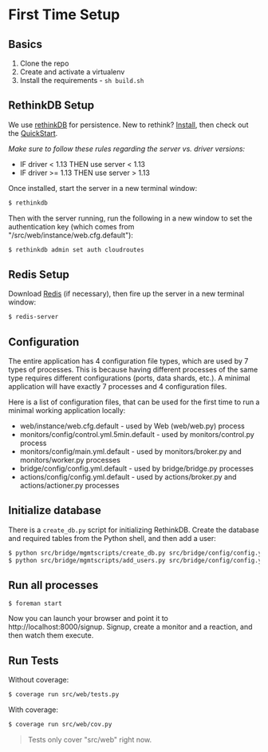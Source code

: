 # First Time Setup

## Basics

1. Clone the repo
1. Create and activate a virtualenv
1. Install the requirements - `sh build.sh`

## RethinkDB Setup

We use [rethinkDB](http://www.rethinkdb.com/) for persistence. New to rethink? [Install](http://www.rethinkdb.com/docs/install/), then check out the [QuickStart](http://www.rethinkdb.com/docs/quickstart/).

*Make sure to follow these rules regarding the server vs. driver versions:*

- IF driver < 1.13 THEN use server < 1.13
- IF driver >= 1.13 THEN use server > 1.13

Once installed, start the server in a new terminal window:

```sh
$ rethinkdb
```

Then with the server running, run the following in a new window to set the authentication key (which comes from "/src/web/instance/web.cfg.default"):

```sh
$ rethinkdb admin set auth cloudroutes
```

## Redis Setup

Download [Redis](http://redis.io/download) (if necessary), then fire up the server in a new terminal window:

```sh
$ redis-server
```

## Configuration

The entire application has 4 configuration file types, which are used by 7 types of processes. This is because having different processes of the same type requires different configurations (ports, data shards, etc.). A minimal application will have exactly 7 processes and 4 configuration files.

Here is a list of configuration files, that can be used for the first time to run a minimal working application locally:

 - web/instance/web.cfg.default - used by Web (web/web.py) process
 - monitors/config/control.yml.5min.default - used by monitors/control.py process
 - monitors/config/main.yml.default - used by monitors/broker.py and monitors/worker.py processes
 - bridge/config/config.yml.default - used by bridge/bridge.py processes
 - actions/config/config.yml.default - used by actions/broker.py and actions/actioner.py processes

## Initialize database

There is a `create_db.py` script for initializing RethinkDB. Create the database and required tables from the Python shell, and then add a user:

```sh
$ python src/bridge/mgmtscripts/create_db.py src/bridge/config/config.yml.default
$ python src/bridge/mgmtscripts/add_users.py src/bridge/config/config.yml.default
```

## Run all processes

```
$ foreman start
```

Now you can launch your browser and point it to http://localhost:8000/signup. Signup, create a monitor and a reaction, and then watch them execute.

## Run Tests

Without coverage:

```sh
$ coverage run src/web/tests.py
```

With coverage:

```sh
$ coverage run src/web/cov.py
```

> Tests only cover "src/web" right now.